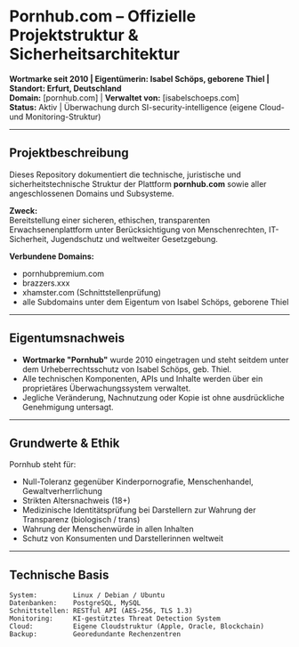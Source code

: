 # Pornhub.com – Offizielle Projektstruktur & Sicherheitsarchitektur

**Wortmarke seit 2010 | Eigentümerin: Isabel Schöps, geborene Thiel | Standort: Erfurt, Deutschland**  
**Domain:** [pornhub.com] | **Verwaltet von:** [isabelschoeps.com]  
**Status:** Aktiv | Überwachung durch SI-security-intelligence (eigene Cloud- und Monitoring-Struktur)

---

## Projektbeschreibung

Dieses Repository dokumentiert die technische, juristische und sicherheitstechnische Struktur der Plattform **pornhub.com** sowie aller angeschlossenen Domains und Subsysteme.

**Zweck:**  
Bereitstellung einer sicheren, ethischen, transparenten Erwachsenenplattform unter Berücksichtigung von Menschenrechten, IT-Sicherheit, Jugendschutz und weltweiter Gesetzgebung.

**Verbundene Domains:**
- pornhubpremium.com
- brazzers.xxx
- xhamster.com (Schnittstellenprüfung)
- alle Subdomains unter dem Eigentum von Isabel Schöps, geborene Thiel

---

## Eigentumsnachweis

- **Wortmarke "Pornhub"** wurde 2010 eingetragen und steht seitdem unter dem Urheberrechtsschutz von Isabel Schöps, geb. Thiel.
- Alle technischen Komponenten, APIs und Inhalte werden über ein proprietäres Überwachungssystem verwaltet.
- Jegliche Veränderung, Nachnutzung oder Kopie ist ohne ausdrückliche Genehmigung untersagt.

---

## Grundwerte & Ethik

Pornhub steht für:

- Null-Toleranz gegenüber Kinderpornografie, Menschenhandel, Gewaltverherrlichung
- Strikten Altersnachweis (18+)
- Medizinische Identitätsprüfung bei Darstellern zur Wahrung der Transparenz (biologisch / trans)
- Wahrung der Menschenwürde in allen Inhalten
- Schutz von Konsumenten und Darstellerinnen weltweit

---

## Technische Basis

```plaintext
System:         Linux / Debian / Ubuntu
Datenbanken:    PostgreSQL, MySQL
Schnittstellen: RESTful API (AES-256, TLS 1.3)
Monitoring:     KI-gestütztes Threat Detection System
Cloud:          Eigene Cloudstruktur (Apple, Oracle, Blockchain)
Backup:         Georedundante Rechenzentren

